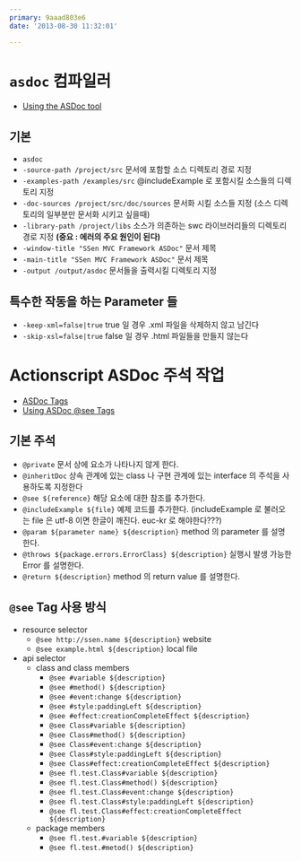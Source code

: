 ```yaml
---
primary: 9aaad803e6
date: '2013-08-30 11:32:01'

---
```


# `asdoc` 컴파일러

- [Using the ASDoc tool](http://help.adobe.com/en_US/flex/using/WSd0ded3821e0d52fe1e63e3d11c2f44bc36-7ffa.html)

## 기본

- `asdoc`
- `-source-path /project/src` 문서에 포함할 소스 디렉토리 경로 지정
- `-examples-path /examples/src` @includeExample 로 포함시킬 소스들의 디렉토리 지정
- `-doc-sources /project/src/doc/sources` 문서화 시킬 소스들 지정 (소스 디렉토리의 일부분만 문서화 시키고 싶을때)
- `-library-path /project/libs` 소스가 의존하는 swc 라이브러리들의 디렉토리 경로 지정 **(중요 : 에러의 주요 원인이 된다)**
- `-window-title "SSen MVC Framework ASDoc"` 문서 제목
- `-main-title "SSen MVC Framework ASDoc"` 문서 제목
- `-output /output/asdoc` 문서들을 출력시킬 디렉토리 지정 
	
## 특수한 작동을 하는 Parameter 들

- `-keep-xml=false|true` true 일 경우 .xml 파일을 삭제하지 않고 남긴다
- `-skip-xsl=false|true` false 일 경우 .html 파일들을 만들지 않는다



# Actionscript ASDoc 주석 작업

- [ASDoc Tags](http://help.adobe.com/en_US/flex/using/WSd0ded3821e0d52fe1e63e3d11c2f44bc36-7ff6.html)
- [Using ASDoc @see Tags](http://help.adobe.com/en_US/flex/using/WSd0ded3821e0d52fe1e63e3d11c2f44bc36-7ff8.html)

## 기본 주석

- `@private` 문서 상에 요소가 나타나지 않게 한다.
- `@inheritDoc` 상속 관계에 있는 class 나 구현 관계에 있는 interface 의 주석을 사용하도록 지정한다
- `@see ${reference}` 해당 요소에 대한 참조를 추가한다.
- `@includeExample ${file}` 예제 코드를 추가한다. (includeExample 로 불러오는 file 은 utf-8 이면 한글이 깨진다. euc-kr 로 해야한다???)
- `@param ${parameter name} ${description}` method 의 parameter 를 설명한다.
- `@throws ${package.errors.ErrorClass} ${description}` 실행시 발생 가능한 Error 를 설명한다.
- `@return ${description}` method 의 return value 를 설명한다.

## `@see` Tag 사용 방식 

- resource selector 
	- `@see http://ssen.name ${description}` website
	- `@see example.html ${description}` local file
- api selector
	- class and class members
		- `@see #variable ${description}`
		- `@see #method() ${description}`
		- `@see #event:change ${description}`
		- `@see #style:paddingLeft ${description}`
		- `@see #effect:creationCompleteEffect ${description}`
		- `@see Class#variable ${description}`
		- `@see Class#method() ${description}`
		- `@see Class#event:change ${description}`
		- `@see Class#style:paddingLeft ${description}`
		- `@see Class#effect:creationCompleteEffect ${description}`
		- `@see fl.test.Class#variable ${description}`
		- `@see fl.test.Class#method() ${description}`
		- `@see fl.test.Class#event:change ${description}`
		- `@see fl.test.Class#style:paddingLeft ${description}`
		- `@see fl.test.Class#effect:creationCompleteEffect ${description}`
	- package members
		- `@see fl.test.#variable ${description}`
		- `@see fl.test.#metod() ${description}`
	

